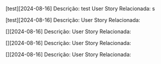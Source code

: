 
[test][2024-08-16]
Descrição: test
User Story Relacionada: s

[test][2024-08-16]
Descrição: 
User Story Relacionada: 

[][2024-08-16]
Descrição: 
User Story Relacionada: 

[][2024-08-16]
Descrição: 
User Story Relacionada: 

[][2024-08-16]
Descrição: 
User Story Relacionada: 
